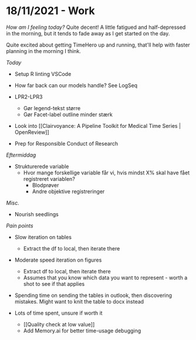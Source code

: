 # 18/11/2021 - Work
*How am I feeling today?*
Quite decent! A little fatigued and half-depressed in the morning, but it tends to fade away as I get started on the day. 

Quite excited about getting TimeHero up and running, that'll help with faster planning in the morning I think. 

*Today*
- Setup R linting VSCode 

- How far back can our models handle? See LogSeq

- LPR2-LPR3
	- Gør legend-tekst større
	- Gør Facet-label outline minder stærk

* Look into [[Clairvoyance: A Pipeline Toolkit for Medical Time Series | OpenReview]]

* Prep for Responsible Conduct of Research

*Eftermiddag*
* Strukturerede variable
	* Hvor mange forskellige variable får vi, hvis mindst X% skal have fået registreret variablen?
		* Blodprøver
		* Andre objektive registreringer

*Misc.*
* Nourish seedlings



*Pain points*
* Slow iteration on tables
	* Extract the df to local, then iterate there

* Moderate speed iteration on figures
	* Extract df to local, then iterate there
	* Assumes that you know which data you want to represent - worth a shot to see if that applies

* Spending time on sending the tables in outlook, then discovering mistakes. Might want to knit the table to docx instead

* Lots of time spent, unsure if worth it
	* [[Quality check at low value]]
	* Add Memory.ai for better time-usage debugging

<!-- {BearID:CA28FF2F-5D6A-4D59-9EEE-5387E3FB4216-92299-000004657C541B75} -->
